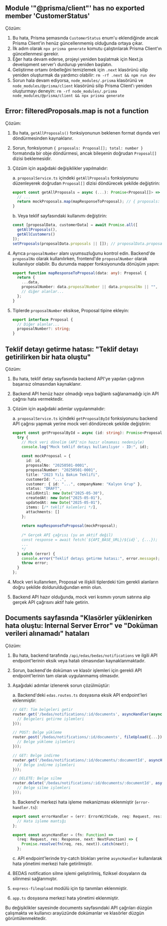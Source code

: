 ## Module '"@prisma/client"' has no exported member 'CustomerStatus'

Çözüm: 
1. Bu hata, Prisma şemasında `CustomerStatus` enum'u eklendiğinde ancak Prisma Client'in henüz güncellenmemiş olduğunda ortaya çıkar.
2. İlk adım olarak `npx prisma generate` komutu çalıştırılarak Prisma Client'ın güncellenmesi gerekir.
3. Eğer hata devam ederse, projeyi yeniden başlatmak için Next.js development server'ı durdurup yeniden başlatın.
4. Geliştirme ortamı önbelleğini temizlemek için `.next` klasörünü silip yeniden oluşturmak da yardımcı olabilir: `rm -rf .next && npm run dev`
5. Sorun hala devam ediyorsa, `node_modules/.prisma` klasörünü ve `node_modules/@prisma/client` klasörünü silip Prisma Client'ı yeniden oluşturmayı deneyin: `rm -rf node_modules/.prisma node_modules/@prisma/client && npx prisma generate` 

## Error: filteredProposals.map is not a function

Çözüm:
1. Bu hata, `getAllProposals()` fonksiyonunun beklenen format dışında veri döndürmesinden kaynaklanır.
2. Sorun, fonksiyonun `{ proposals: Proposal[]; total: number }` formatında bir obje döndürmesi, ancak bileşenin doğrudan `Proposal[]` dizisi beklemesidir.
3. Çözüm için aşağıdaki değişiklikler yapılmalıdır:

   a. `proposalService.ts` içindeki `getAllProposals` fonksiyonunu düzenleyerek doğrudan `Proposal[]` dizisi döndürecek şekilde değiştirin:
   ```typescript
   export const getAllProposals = async (...): Promise<Proposal[]> => {
     // ...
     return mockProposals.map(mapResponseToProposal); // { proposals: ... } yerine doğrudan dizi
   }
   ```

   b. Veya teklif sayfasındaki kullanımı değiştirin:
   ```typescript
   const [proposalData, customerData] = await Promise.all([
     getAllProposals(),
     getAllCustomers()
   ]);
   setProposals(proposalData.proposals || []); // proposalData.proposals şeklinde
   ```

4. Ayrıca `proposalNumber` alanı uyumsuzluğunu kontrol edin. Backend'de `proposalNo` olarak kullanılırken, frontend'de `proposalNumber` olarak kullanılıyor olabilir. Bu durumda mapper fonksiyonunda dönüşüm yapın:
   ```typescript
   export function mapResponseToProposal(data: any): Proposal {
     return {
       ...data,
       proposalNumber: data.proposalNumber || data.proposalNo || "",
       // diğer alanlar...
     };
   }
   ```

5. Tiplerde `proposalNumber` eksikse, Proposal tipine ekleyin:
   ```typescript
   export interface Proposal {
     // Diğer alanlar...
     proposalNumber?: string;
   }
   ``` 

## Teklif detayı getirme hatası: "Teklif detayı getirilirken bir hata oluştu"

Çözüm:
1. Bu hata, teklif detay sayfasında backend API'ye yapılan çağrının başarısız olmasından kaynaklanır.
2. Backend API henüz hazır olmadığı veya bağlantı sağlanamadığı için API çağrısı hata vermektedir.
3. Çözüm için aşağıdaki adımlar uygulanmalıdır:

   a. `proposalService.ts` içindeki `getProposalById` fonksiyonunu backend API çağrısı yapmak yerine mock veri döndürecek şekilde değiştirin:
   ```typescript
   export const getProposalById = async (id: string): Promise<Proposal> => {
     try {
       // Mock veri dönelim (API'nin hazır olmaması nedeniyle)
       console.log("Mock teklif detayı kullanılıyor - ID:", id);
       
       const mockProposal = {
         id: id,
         proposalNo: "20250501-0001",
         proposalNumber: "20250501-0001",
         title: "2023 Yılı Bakım Teklifi",
         customerId: "...",
         customer: { id: "...", companyName: "Kalyon Grup" },
         status: "DRAFT",
         validUntil: new Date("2025-05-30"),
         createdAt: new Date("2025-05-01"),
         updatedAt: new Date("2025-05-01"),
         items: [/* teklif kalemleri */],
         attachments: []
       };
       
       return mapResponseToProposal(mockProposal);
       
       /* Gerçek API çağrısı (şu an aktif değil)
       const response = await fetch(`${API_BASE_URL}/${id}`, {...});
       ...
       */
     } catch (error) {
       console.error("Teklif detayı getirme hatası:", error.message);
       throw error;
     }
   };
   ```

4. Mock veri kullanırken, Proposal ve ilişkili tiplerdeki tüm gerekli alanların doğru şekilde doldurulduğundan emin olun.
5. Backend API hazır olduğunda, mock veri kısmını yorum satırına alıp gerçek API çağrısını aktif hale getirin. 

## Documents sayfasında "Klasörler yüklenirken hata oluştu: Internal Server Error" ve "Doküman verileri alınamadı" hataları

Çözüm:
1. Bu hata, backend tarafında `/api/edas/bedas/notifications` ve ilgili API endpoint'lerinin eksik veya hatalı olmasından kaynaklanmaktadır.
2. Sorun, backend'de doküman ve klasör işlemleri için gerekli API endpoint'lerinin tam olarak uygulanmamış olmasıdır.
3. Aşağıdaki adımlar izlenerek sorun çözülmüştür:

   a. Backend'deki `edas.routes.ts` dosyasına eksik API endpoint'leri eklenmiştir:
   ```typescript
   // GET: Tüm belgeleri getir 
   router.get('/bedas/notifications/:id/documents', asyncHandler(async (req: Request, res: Response) => {
     // Belgeleri getirme işlemleri
   }));

   // POST: Belge yükleme
   router.post('/bedas/notifications/:id/documents', fileUpload({...}), asyncHandler(async (req: FileUploadRequest, res: Response) => {
     // Belge yükleme işlemleri
   }));

   // GET: Belge indirme
   router.get('/bedas/notifications/:id/documents/:documentId', asyncHandler(async (req: Request, res: Response) => {
     // Belge indirme işlemleri
   }));

   // DELETE: Belge silme
   router.delete('/bedas/notifications/:id/documents/:documentId', asyncHandler(async (req: Request, res: Response) => {
     // Belge silme işlemleri
   }));
   ```

   b. Backend'e merkezi hata işleme mekanizması eklenmiştir (`error-handler.ts`):
   ```typescript
   export const errorHandler = (err: ErrorWithCode, req: Request, res: Response, next: NextFunction) => {
     // Hata işleme mantığı
   };

   export const asyncHandler = (fn: Function) => 
     (req: Request, res: Response, next: NextFunction) => {
       Promise.resolve(fn(req, res, next)).catch(next);
     };
   ```

   c. API endpoint'lerinde try-catch blokları yerine `asyncHandler` kullanılarak hata yönetimi merkezi hale getirilmiştir.

4. BEDAS notification silme işlemi geliştirilmiş, fiziksel dosyaların da silinmesi sağlanmıştır.
5. `express-fileupload` modülü için tip tanımları eklenmiştir.
6. `app.ts` dosyasına merkezi hata yönetimi eklenmiştir.

Bu değişiklikler sayesinde documents sayfasındaki API çağrıları düzgün çalışmakta ve kullanıcı arayüzünde dokümanlar ve klasörler düzgün görüntülenmektedir. 